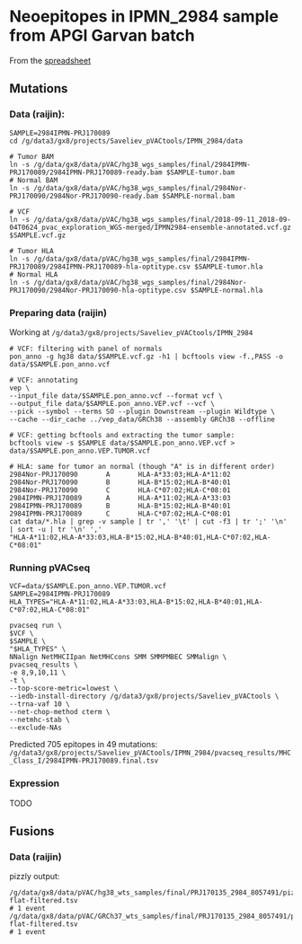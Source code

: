 # Neoepitopes in IPMN_2984 sample from APGI Garvan batch

From the [spreadsheet](https://docs.google.com/spreadsheets/d/1j6F-nVH_1GJExzK23VWaZi26UQCd1SqKh0cjxvl4hFU/edit#gid=0)

## Mutations

### Data (raijin):

```
SAMPLE=2984IPMN-PRJ170089
cd /g/data3/gx8/projects/Saveliev_pVACtools/IPMN_2984/data

# Tumor BAM
ln -s /g/data/gx8/data/pVAC/hg38_wgs_samples/final/2984IPMN-PRJ170089/2984IPMN-PRJ170089-ready.bam $SAMPLE-tumor.bam
# Normal BAM
ln -s /g/data/gx8/data/pVAC/hg38_wgs_samples/final/2984Nor-PRJ170090/2984Nor-PRJ170090-ready.bam $SAMPLE-normal.bam

# VCF
ln -s /g/data/gx8/data/pVAC/hg38_wgs_samples/final/2018-09-11_2018-09-04T0624_pvac_exploration_WGS-merged/IPMN2984-ensemble-annotated.vcf.gz $SAMPLE.vcf.gz

# Tumor HLA
ln -s /g/data/gx8/data/pVAC/hg38_wgs_samples/final/2984IPMN-PRJ170089/2984IPMN-PRJ170089-hla-optitype.csv $SAMPLE-tumor.hla
# Normal HLA
ln -s /g/data/gx8/data/pVAC/hg38_wgs_samples/final/2984Nor-PRJ170090/2984Nor-PRJ170090-hla-optitype.csv $SAMPLE-normal.hla
```

### Preparing data (raijin)

Working at `/g/data3/gx8/projects/Saveliev_pVACtools/IPMN_2984`

```
# VCF: filtering with panel of normals
pon_anno -g hg38 data/$SAMPLE.vcf.gz -h1 | bcftools view -f.,PASS -o data/$SAMPLE.pon_anno.vcf

# VCF: annotating
vep \
--input_file data/$SAMPLE.pon_anno.vcf --format vcf \
--output_file data/$SAMPLE.pon_anno.VEP.vcf --vcf \
--pick --symbol --terms SO --plugin Downstream --plugin Wildtype \
--cache --dir_cache ../vep_data/GRCh38 --assembly GRCh38 --offline

# VCF: getting bcftools and extracting the tumor sample:
bcftools view -s $SAMPLE data/$SAMPLE.pon_anno.VEP.vcf > data/$SAMPLE.pon_anno.VEP.TUMOR.vcf

# HLA: same for tumor an normal (though "A" is in different order)
2984Nor-PRJ170090       A       HLA-A*33:03;HLA-A*11:02
2984Nor-PRJ170090       B       HLA-B*15:02;HLA-B*40:01
2984Nor-PRJ170090       C       HLA-C*07:02;HLA-C*08:01
2984IPMN-PRJ170089      A       HLA-A*11:02;HLA-A*33:03
2984IPMN-PRJ170089      B       HLA-B*15:02;HLA-B*40:01
2984IPMN-PRJ170089      C       HLA-C*07:02;HLA-C*08:01
cat data/*.hla | grep -v sample | tr ',' '\t' | cut -f3 | tr ';' '\n' | sort -u | tr '\n' ','
"HLA-A*11:02,HLA-A*33:03,HLA-B*15:02,HLA-B*40:01,HLA-C*07:02,HLA-C*08:01"
```

### Running pVACseq

```
VCF=data/$SAMPLE.pon_anno.VEP.TUMOR.vcf
SAMPLE=2984IPMN-PRJ170089
HLA_TYPES="HLA-A*11:02,HLA-A*33:03,HLA-B*15:02,HLA-B*40:01,HLA-C*07:02,HLA-C*08:01"

pvacseq run \
$VCF \
$SAMPLE \
"$HLA_TYPES" \
NNalign NetMHCIIpan NetMHCcons SMM SMMPMBEC SMMalign \
pvacseq_results \
-e 8,9,10,11 \
-t \
--top-score-metric=lowest \
--iedb-install-directory /g/data3/gx8/projects/Saveliev_pVACtools \
--trna-vaf 10 \
--net-chop-method cterm \
--netmhc-stab \
--exclude-NAs
```

Predicted 705 epitopes in 49 mutations: `/g/data3/gx8/projects/Saveliev_pVACtools/IPMN_2984/pvacseq_results/MHC_Class_I/2984IPMN-PRJ170089.final.tsv`


### Expression
TODO


## Fusions

### Data (raijin)

pizzly output:

```
/g/data/gx8/data/pVAC/hg38_wts_samples/final/PRJ170135_2984_8057491/pizzly/PRJ170135_2984_8057491-flat-filtered.tsv
# 1 event
/g/data/gx8/data/pVAC/GRCh37_wts_samples/final/PRJ170135_2984_8057491/pizzly/PRJ170135_2984_8057491-flat-filtered.tsv
# 1 event
```

